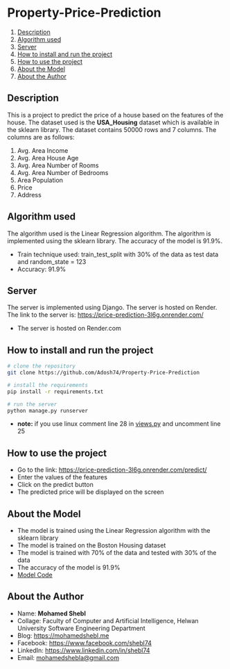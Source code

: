 # Property-Price-Prediction
1. [Description](#description)
2. [Algorithm used](#algorithm-used)
3. [Server](#server)
4. [How to install and run the project](#how-to-install-and-run-the-project)
5. [How to use the project](#how-to-use-the-project)
6. [About the Model](#about-the-model)
7. [About the Author](#about-the-author)

## Description
This is a project to predict the price of a house based on the features of the house. The dataset used is the **USA_Housing** dataset which is available in the sklearn library. The dataset contains 50000 rows and 7 columns. The columns are as follows:

1. Avg. Area Income
2. Avg. Area House Age
3. Avg. Area Number of Rooms
4. Avg. Area Number of Bedrooms
5. Area Population
6. Price
7. Address


## Algorithm used
The algorithm used is the Linear Regression algorithm. The algorithm is implemented using the sklearn library. The accuracy of the model is 91.9%.

- Train technique used: train_test_split with 30% of the data as test data and random_state = 123
- Accuracy: 91.9%


## Server
The server is implemented using Django. The server is hosted on Render. The link to the server is: https://price-prediction-3l6g.onrender.com/

- The server is hosted on Render.com

## How to install and run the project
```bash
# clone the repository
git clone https://github.com/Adosh74/Property-Price-Prediction

# install the requirements
pip install -r requirements.txt

# run the server
python manage.py runserver
```
- **note:**
if you use linux comment line 28 in [views.py](/server/views.py) and uncomment line 25

## How to use the project
- Go to the link: https://price-prediction-3l6g.onrender.com/predict/
- Enter the values of the features
- Click on the predict button
- The predicted price will be displayed on the screen

## About the Model
- The model is trained using the Linear Regression algorithm with the sklearn library
- The model is trained on the Boston Housing dataset
- The model is trained with 70% of the data and tested with 30% of the data
- The accuracy of the model is 91.9%
- [Model Code](/model/Final-Model.ipynb)

## About the Author
- Name: **Mohamed Shebl**
- Collage: Faculty of Computer and Artificial Intelligence, Helwan University Software Engineering Department
- Blog: https://mohamedshebl.me
- Facebook: https://www.facebook.com/shebl74
- LinkedIn: https://www.linkedin.com/in/shebl74
- Email: mohamedshebla@gmail.com

